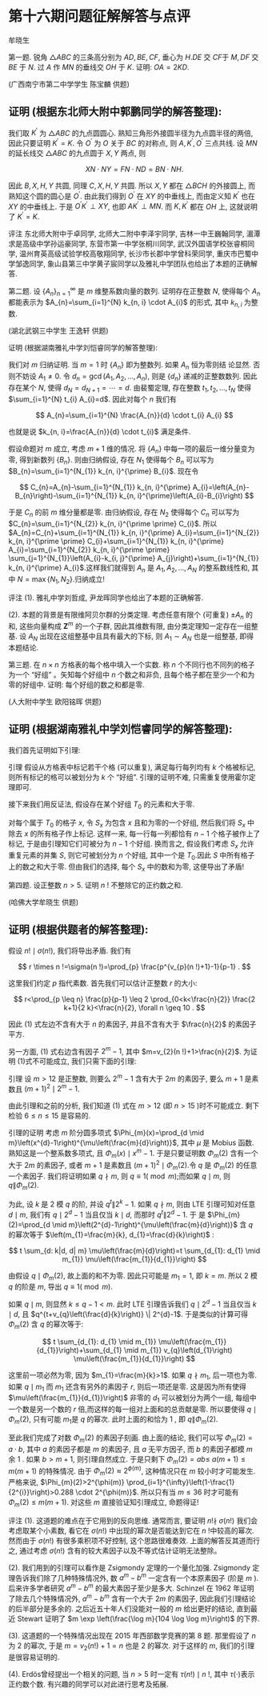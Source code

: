 # 第十六期问题征解解答与点评 

牟晓生

第一题. 锐角 $\triangle A B C$ 的三条高分别为 $A D, B E, C F$, 垂心为 $H . D E$ 交 $C F$于 $M, D F$ 交 $B E$ 于 $N$. 过 $A$ 作 $M N$ 的垂线交 $O H$ 于 $K$. 证明: $O A=2 K D$.

(广西南宁市第二中学学生 陈宝麟 供题)

## 证明 (根据东北师大附中郭鹏同学的解答整理):

我们取 $K^{\prime}$ 为 $\triangle A B C$ 的九点圆圆心. 熟知三角形外接圆半径为九点圆半径的两倍, 因此只要证明 $K^{\prime}=K$. 令 $O^{\prime}$ 为 $O$ 关于 $B C$ 的对称点, 则 $A, K^{\prime}, O^{\prime}$ 三点共线. 设 $M N$ 的延长线交 $\triangle A B C$ 的九点圆于 $X, Y$ 两点, 则

$$
X N \cdot N Y=F N \cdot N D=B N \cdot N H .
$$

因此 $B, X, H, Y$ 共圆, 同理 $C, X, H, Y$ 共圆. 所以 $X, Y$ 都在 $\triangle B C H$ 的外接圆上, 而熟知这个圆的圆心是 $O^{\prime}$. 由此我们得到 $O^{\prime}$ 在 $X Y$ 的中垂线上, 而由定义知 $K^{\prime}$ 也在 $X Y$ 的中垂线上. 于是 $O^{\prime} K^{\prime} \perp X Y$, 也即 $A K^{\prime} \perp M N$. 而 $K, K^{\prime}$ 都在 $O H$ 上, 这就说明了 $K^{\prime}=K$.

评注 东北师大附中于卓同学, 北师大二附中李泽宇同学, 吉林一中王巍翰同学, 湄潭求是高级中学孙运豪同学, 东营市第一中学张桐川同学, 武汉外国语学校张睿桐同学, 温州育英高级试验学校高敬翔同学, 长沙市长郡中学曾科荣同学, 重庆市巴蜀中学邹逸同学, 象山县第三中学黄子宸同学以及雅礼中学团队也给出了本题的正确解答.

第二题. 设 $\left\{A_{n}\right\}_{n=1}^{\infty}$ 是 $m$ 维整系数向量的数列. 证明存在正整数 $N$, 使得每个 $A_{n}$ 都能表示为 $A_{n}=\sum_{i=1}^{N} k_{n, i} \cdot A_{i}$ 的形式, 其中 $k_{n, i}$ 为整数.

(湖北武钢三中学生 王逸轩 供题)

证明 (根据湖南雅礼中学刘恺睿同学的解答整理):

我们对 $m$ 归纳证明. 当 $m=1$ 时 $\left\{A_{n}\right\}$ 即为整数列. 如果 $A_{n}$ 恒为零则结
论显然. 否则不妨设 $A_{1} \neq 0$. 令 $d_{n}=\operatorname{gcd}\left(A_{1}, A_{2}, \ldots, A_{n}\right)$, 则是 $\left\{d_{n}\right\}$ 递减的正整数数列. 因此存在某个 $N$, 使得 $d_{N}=d_{N+1}=\cdots=d$. 由裴蜀定理, 存在整数 $t_{1}, t_{2}, \ldots, t_{N}$ 使得 $\sum_{i=1}^{N} t_{i} A_{i}=d$. 因此对每个 $n$ 我们有

$$
A_{n}=\sum_{i=1}^{N} \frac{A_{n}}{d} \cdot t_{i} A_{i}
$$

也就是说 $k_{n, i}=\frac{A_{n}}{d} \cdot t_{i}$ 满足条件.

假设命题对 $m$ 成立, 考虑 $m+1$ 维的情况. 将 $\left\{A_{n}\right\}$ 中每一项的最后一维分量变为零, 得到新数列 $\left\{B_{n}\right\}$. 则由归纳假设, 存在 $N_{1}$ 使得每个 $B_{n}$ 可以写为 $B_{n}=\sum_{i=1}^{N_{1}} k_{n, i}^{\prime} B_{i}$. 现在令

$$
C_{n}=A_{n}-\sum_{i=1}^{N_{1}} k_{n, i}^{\prime} A_{i}=\left(A_{n}-B_{n}\right)-\sum_{i=1}^{N_{1}} k_{n, i}^{\prime}\left(A_{i}-B_{i}\right)
$$

于是 $C_{n}$ 的前 $m$ 维分量都是零. 由归纳假设, 存在 $N_{2}$ 使得每个 $C_{n}$ 可以写为 $C_{n}=\sum_{i=1}^{N_{2}} k_{n, i}^{\prime \prime} C_{i}$. 所以 $A_{n}=C_{n}+\sum_{i=1}^{N_{1}} k_{n, i}^{\prime} A_{i}=\sum_{i=1}^{N_{2}} k_{n, i}^{\prime \prime} C_{i}+\sum_{i=1}^{N_{1}} k_{n, i}^{\prime} A_{i}=\sum_{i=1}^{N_{2}} k_{n, i}^{\prime \prime} \sum_{j=1}^{N_{1}}\left(A_{i}-k_{i, j}^{\prime} A_{j}\right)+\sum_{i=1}^{N_{1}} k_{n, i}^{\prime} A_{i}$.这样我们就得到 $A_{n}$ 是 $A_{1}, A_{2}, \ldots, A_{N}$ 的整系数线性和, 其中 $N=\max \left\{N_{1}, N_{2}\right\}$.归纳成立!

评注 (1). 雅礼中学刘哲成, 尹龙晖同学也给出了本题的正确解答.

(2). 本题的背景是有限维阿贝尔群的分类定理. 考虑任意有限个 (可重复) $\pm A_{n}$ 的和, 这些向量构成 $\mathbf{Z}^{m}$ 的一个子群, 因此其维数有限, 由分类定理知一定存在一组整基. 设 $A_{N}$ 出现在这组整基中且具有最大的下标, 则 $A_{1} \sim A_{N}$ 也是一组整基, 即得本题结论.

第三题. 在 $n \times n$ 方格表的每个格中填入一个实数. 称 $n$ 个不同行也不同列的格子为一个 “好组” 。矢知每个好组中 $n$ 个数之和非负, 且每个格子都在至少一个和为零的好组中. 证明: 每个好组的数之和都是零.

(人大附中学生 欧阳铭晖 供题)

## 证明 (根据湖南雅礼中学刘恺睿同学的解答整理):

我们首先证明如下引理:

引理 假设从方格表中标记若干个格 (可以重复), 满足每行每列均有 $k$ 个格被标记, 则所有标记的格可以被划分为 $k$ 个 “好组”.
引理的证明不难, 只需重复使用霍尔定理即可.

接下来我们用反证法, 假设存在某个好组 $T_{0}$ 的元素和大于零.

对每个属于 $T_{0}$ 的格子 $x$, 令 $S_{x}$ 为包含 $x$ 且和为零的一个好组, 然后我们将 $S_{x}$ 中除去 $x$ 的所有格子作上标记. 这样一来, 每一行每一列都恰有 $n-1$ 个格子被作上了标记, 于是由引理知它们可被分为 $n-1$ 个好组. 换而言之, 假设我们考虑 $S_{x}$ 允许重复元素的并集 $S$, 则它可被划分为 $n$ 个好组, 其中一个是 $T_{0}$.因此 $S$ 中所有格子上的数之和大于零. 但由我们的选择, 每个 $S_{x}$ 中的数和为零, 这便导出了矛盾!

第四题. 设正整数 $n>5$. 证明 $n$ ! 不整除它的正约数之和.

(哈佛大学牟晓生 供题)

## 证明 (根据供题者的解答整理):

假设 $n ! \mid \sigma(n !)$, 我们将导出矛盾. 我们有

$$
r \times n !=\sigma(n !)=\prod_{p} \frac{p^{v_{p}(n !)+1}-1}{p-1} .
$$

这里我们约定 $p$ 指代素数. 首先我们可以估计正整数 $r$ 的大小:

$$
r<\prod_{p \leq n} \frac{p}{p-1} \leq 2 \prod_{0<k<\frac{n}{2}} \frac{2 k+1}{2 k}<\frac{n}{2}, \forall n \geq 10 .
$$

因此 (1) 式左边不含有大于 $n$ 的素因子, 并且不含有大于 $\frac{n}{2}$ 的素因子平方.

另一方面, (1) 式右边含有因子 $2^{m}-1$, 其中 $m=v_{2}(n !)+1>\frac{n}{2}$. 为证明 (1)式不可能成立, 我们只需下面的引理:

引理 设 $m>12$ 是正整数, 则要么 $2^{m}-1$ 含有大于 $2 m$ 的素因子, 要么 $m+1$ 是素数且 $(m+1)^{2} \mid 2^{m}-1$.

由此引理和之前的分析, 我们知道 (1) 式在 $m>12$ (即 $n>15$ )时不可能成立. 剩下检验 $6 \leq n \leq 15$ 是容易的.

引理的证明 考虑 $m$ 阶分圆多项式 $\Phi_{m}(x)=\prod_{d \mid m}\left(x^{d}-1\right)^{\mu\left(\frac{m}{d}\right)}$, 其中 $\mu$ 是 Mobius 函数. 熟知这是一个整系数多项式, 且 $\Phi_{m}(x) \mid x^{m}-1$. 于是只要证明数 $\Phi_{m}(2)$ 含有一个大于 $2 m$ 的素因子, 或者 $m+1$ 是素数且 $(m+1)^{2} \mid \Phi_{m}(2)$.令 $q$ 是 $\Phi_{m}(2)$ 的任意一个素因子. 我们将证明如果 $q \nmid m$, 则 $q \equiv 1(\bmod m)$;而如果 $q \mid m$, 则 $q \| \Phi_{m}(2)$.

为此, 设 $k$ 是 2 模 $q$ 的阶, 并设 $q^{t} \| 2^{k}-1$. 如果 $q \nmid m$, 则由 LTE 引理可知对任意 $d \mid m$, 我们有 $q \mid 2^{d}-1$ 当且仅当 $k \mid d$, 而那时 $q^{t} \| 2^{d}-1$. 于
是 $\Phi_{m}(2)=\prod_{d \mid m}\left(2^{d}-1\right)^{\mu\left(\frac{m}{d}\right)}$ 含 $q$ 的幂次等于 $\left(m_{1}=\frac{m}{k}, d_{1}=\frac{d}{k}\right)$ :

$$
t \sum_{d: k|d, d| m} \mu\left(\frac{m}{d}\right)=t \sum_{d_{1}: d_{1} \mid m_{1}} \mu\left(\frac{m_{1}}{d_{1}}\right)
$$

由假设 $q \mid \Phi_{m}(2)$, 故上面的和不为零. 因此只可能是 $m_{1}=1$, 即 $k=m$. 所以 2 模 $q$ 的阶是 $m$, 导出 $q \equiv 1(\bmod m)$.

如果 $q \mid m$, 则显然 $k \leq q-1<m$. 此时 LTE 引理告诉我们 $q \mid 2^{d}-1$ 当且仅当 $k \mid d$, 且 $q^{t+v_{q}\left(\frac{d}{k}\right)} \| 2^{d}-1$. 于是类似的计算可得 $\Phi_{m}(2)$ 含 $q$ 的幂次等于:

$$
t \sum_{d_{1}: d_{1} \mid m_{1}} \mu\left(\frac{m_{1}}{d_{1}}\right)+\sum_{d_{1} \mid m_{1}} v_{q}\left(d_{1}\right) \mu\left(\frac{m_{1}}{d_{1}}\right)
$$

这里前一项必然为零, 因为 $m_{1}=\frac{m}{k}>1$. 如果 $q \nmid m_{1}$, 后一项也为零. 如果 $q \mid m_{1}$ 而 $m_{1}$ 还含有另外的素因子 $r$, 则后一项还是零. 这是因为所有使得 $\mu\left(\frac{m_{1}}{d_{1}}\right)$ 非零的 $d_{1}$ 可以被划分为两个一组, 每组中一个数是另一个数的 $r$ 倍,而这样的每一组对上面和的总贡献是零. 所以要使得 $q \mid \Phi_{m}(2)$, 只有可能 $m_{1}$是 $q$ 的幂次. 此时上面的和恰为 1 , 即 $q \| \Phi_{m}(2)$.

至此我们完成了对数 $\Phi_{m}(2)$ 的素因子刻画. 由上面的结论, 我们可以写 $\Phi_{m}(2)=a \cdot b$, 其中 $a$ 的素因子都是 $m$ 的素因子, 且 $a$ 无平方因子, 而 $b$ 的素因子都模 $m$ 余 1 . 如果 $b>m+1$, 则引理自然成立. 于是只剩下 $\Phi_{m}(2)=a b \leq$ $a(m+1) \leq m(m+1)$ 的特殊情况. 由于 $\Phi_{m}(2) \approx 2^{\phi(m)}$, 这种情况只在 $m$ 较小时才可能发生. 严格来说, $\Phi_{m}(2)>2^{\phi(m)} \prod_{i=1}^{\infty}\left(1-\frac{1}{2^{i}}\right)>0.288 \cdot 2^{\phi(m)}$. 所以只有当 $m \leq 36$ 时才可能有 $\Phi_{m}(2) \leq m(m+1)$. 对这些 $m$ 直接验证知引理成立, 命题得证!

评注 (1). 这道题的难点在于它用到的反向思维. 通常而言, 要证明 $n ! \nmid$ $\sigma(n !)$ 我们会考虑取某个小素数, 看它在 $\sigma(n !)$ 中出现的幂次是否能达到它在 $n$ !中较高的幂次. 然而由于 $\sigma(n !)$ 有很多乘积项不好控制, 这个思路很难奏效. 上面的解答反其道而行之, 通过考虑 $\sigma(n !)$ 含有的较大素因子以及不等式估计证明无法整除。

(2). 我们用到的引理可以看作是 Zsigmondy 定理的一个量化加强. Zsigmondy 定理告诉我们除了几种特殊情况外, 数 $a^{m}-b^{m}$ 一定含有一个本原素因子 (阶是 $m$ ). 后来许多学者研究 $a^{m}-b^{m}$ 的最大素因子至少是多大. Schinzel 在 1962 年证明了除去几个特殊情况外, $a^{m}-b^{m}$ 含有一个大于 $2 m$ 的素因子, 因此我们引理结论的后半部分是多余的. 之后近五十年人们没能对一般的 $m$ 给出更好的结论, 直到最近 Stewart 证明了 $m \exp \left(\frac{\log m}{104 \log \log m}\right)$ 的下界.

(3). 这道题的一个特殊情况出现在 2015 年西部数学竞赛的第 8 题. 那里假设了 $n$ 为 2 的幂次, 于是 $m=v_{2}(n !)+1=n$ 也是 2 的幂次. 对于这样的 $m$, 我们的引理是很容易证明的.

(4). Erdös曾经提出一个相关的问题, 当 $n>5$ 时一定有 $\tau(n !) \mid n$ !, 其中 $\tau(\cdot)$表示正约数个数. 有兴趣的同学可以对此进行思考及拓展.

